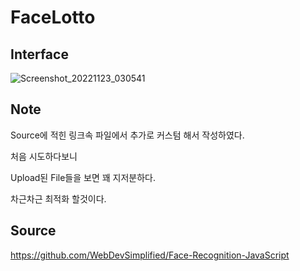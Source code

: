# FaceLotto

## Interface

![Screenshot_20221123_030541](https://user-images.githubusercontent.com/86837707/203463549-5fcbe4b5-9858-4820-b4c0-bf2db912273b.jpg)

## Note

Source에 적힌 링크속 파일에서 추가로 커스텀 해서 작성하였다.

처음 시도하다보니

Upload된 File들을 보면 꽤 지저분하다.

차근차근 최적화 할것이다.

## Source

https://github.com/WebDevSimplified/Face-Recognition-JavaScript
